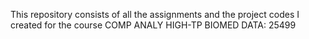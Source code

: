 This repository consists of all the assignments and the project codes I created for the course COMP ANALY HIGH-TP BIOMED DATA: 25499
